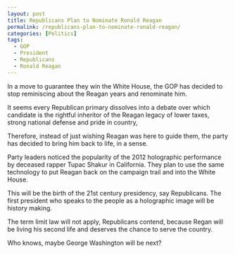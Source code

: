 ```yaml
---
layout: post
title: Republicans Plan to Nominate Ronald Reagan
permalink: /republicans-plan-to-nominate-ronald-reagan/
categories: [Politics]
tags:
  - GOP
  - President
  - Republicans
  - Ronald Reagan
---
```

In a move to guarantee they win the White House, the GOP has decided to stop reminiscing about the Reagan years and renominate him.

It seems every Republican primary dissolves into a debate over which candidate is the rightful inheritor of the Reagan legacy of lower taxes, strong national defense and pride in country,

Therefore, instead of just wishing Reagan was here to guide them, the party has decided to bring him back to life, in a sense.

Party leaders noticed the popularity of the 2012 holographic performance by deceased rapper Tupac Shakur in California. They plan to use the same technology to put Reagan back on the campaign trail and into the White House.

This will be the birth of the 21st century presidency, say Republicans. The first president who speaks to the people as a holographic image will be history making.

The term limit law will not apply, Republicans contend, because Regan will be living his second life and deserves the chance to serve the country.

Who knows, maybe George Washington will be next?

&nbsp;
